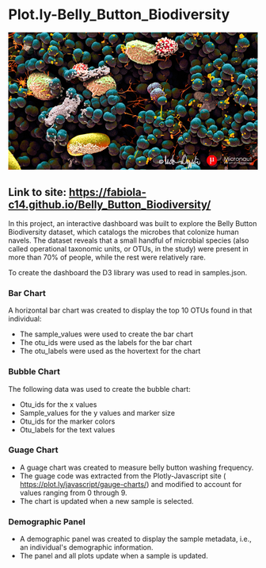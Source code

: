 # Plot.ly-Belly_Button_Biodiversity
![](images/microbes-sem.jpg)


## Link to site: https://fabiola-c14.github.io/Belly_Button_Biodiversity/

In this project, an interactive dashboard was built to explore the Belly Button Biodiversity dataset, which catalogs the microbes that colonize human navels.
The dataset reveals that a small handful of microbial species (also called operational taxonomic units, or OTUs, in the study) were present in more than 70% of people, while the rest were relatively rare.

To create the dashboard the D3 library was used to read in samples.json.

### Bar Chart
A horizontal bar chart was created to display the top 10 OTUs found in that individual:
* The sample_values were used to create the bar chart
* The otu_ids were used as the labels for the bar chart
* The otu_labels were used as the hovertext for the chart

### Bubble Chart
The following data was used to create the bubble chart:
* Otu_ids for the x values
* Sample_values for the y values and marker size
* Otu_ids for the marker colors
* Otu_labels for the text values

### Guage Chart
* A guage chart was created to measure belly button washing frequency.
* The guage code was extracted from the Plotly-Javascript site ( https://plot.ly/javascript/gauge-charts/) and modified to account for values ranging from 0 through 9.
* The chart is updated when a new sample is selected.

### Demographic Panel
* A demographic panel was created to display the sample metadata, i.e., an individual's demographic information.
* The panel and all plots update when a sample is updated.

